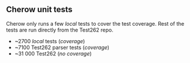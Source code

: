 ## Cherow unit tests

Cherow only runs a few  *local* tests to cover the test coverage. Rest of the tests are run
directly from the Test262 repo.

- ~2700 *local* tests (*coverage*)
- ~7100 Test262 parser tests (*coverage*)
- ~31 000 Test262 (*no coverage*)
